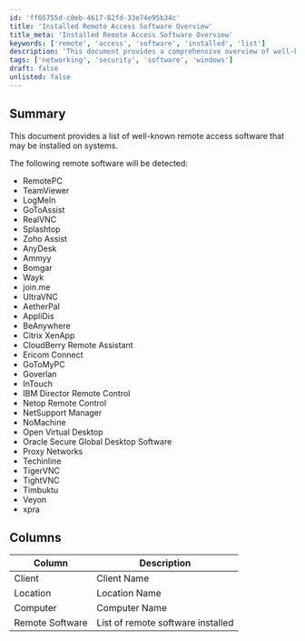 ```yaml
---
id: 'ff05755d-c0eb-4617-82fd-33e74e95b34c'
title: 'Installed Remote Access Software Overview'
title_meta: 'Installed Remote Access Software Overview'
keywords: ['remote', 'access', 'software', 'installed', 'list']
description: 'This document provides a comprehensive overview of well-known remote access software installed on systems. It includes detection capabilities for various popular remote access tools, along with a detailed column description of the data collected.'
tags: ['networking', 'security', 'software', 'windows']
draft: false
unlisted: false
---
```


## Summary

This document provides a list of well-known remote access software that may be installed on systems.

The following remote software will be detected:

- RemotePC
- TeamViewer
- LogMeIn
- GoToAssist
- RealVNC
- Splashtop
- Zoho Assist
- AnyDesk
- Ammyy
- Bomgar
- Wayk
- join.me
- UltraVNC
- AetherPal
- AppliDis
- BeAnywhere
- Citrix XenApp
- CloudBerry Remote Assistant
- Ericom Connect
- GoToMyPC
- Goverlan
- InTouch
- IBM Director Remote Control
- Netop Remote Control
- NetSupport Manager
- NoMachine
- Open Virtual Desktop
- Oracle Secure Global Desktop Software
- Proxy Networks
- Techinline
- TigerVNC
- TightVNC
- Timbuktu
- Veyon
- xpra

## Columns

| Column             | Description                             |
|--------------------|-----------------------------------------|
| Client             | Client Name                             |
| Location           | Location Name                           |
| Computer           | Computer Name                           |
| Remote Software    | List of remote software installed       |


